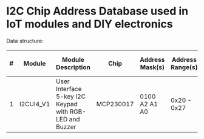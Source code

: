 # I2C Chip Address Database used in IoT modules and DIY electronics

Data structure:

| # | Module  | Module Description | Chip | Address Mask(s) | Address Range(s) | Module Vendor Link | Module GitHub | 
| --- | ------------- | ------------- | ------------- | ---------------------- | ------------- | ------------- | ------------- |
| 1 | I2CUI4_V1 | User Interface 5-key I2C Keypad with RGB-LED and Buzzer | MCP230017  | 0100 A2 A1 A0 | 0x20 - 0x27 | site | github link |
